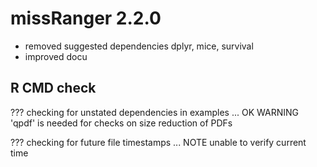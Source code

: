 # missRanger 2.2.0

- removed suggested dependencies dplyr, mice, survival
- improved docu

## R CMD check

??? checking for unstated dependencies in examples ... OK
   WARNING
  'qpdf' is needed for checks on size reduction of PDFs

??? checking for future file timestamps ... NOTE
  unable to verify current time

## 